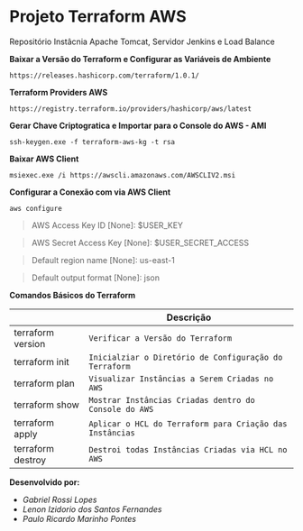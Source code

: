 # Projeto Terraform AWS
Repositório Instâcnia Apache Tomcat, Servidor Jenkins  e Load Balance

**Baixar a Versão do Terraform e Configurar as Variáveis de Ambiente**

	https://releases.hashicorp.com/terraform/1.0.1/

**Terraform Providers AWS**

	https://registry.terraform.io/providers/hashicorp/aws/latest

**Gerar Chave Criptogratica e Importar para o Console do AWS - AMI**

`ssh-keygen.exe -f terraform-aws-kg -t rsa`

**Baixar AWS Client**

`msiexec.exe /i https://awscli.amazonaws.com/AWSCLIV2.msi`

**Configurar a Conexão com via AWS Client**

`aws configure`

>AWS Access Key ID [None]:      $USER_KEY

>AWS Secret Access Key [None]:  $USER_SECRET_ACCESS

>Default region name [None]:    us-east-1

>Default output format [None]:  json

**Comandos Básicos do Terraform**

|                  |Descrição                      							|
|------------------|--------------------------------------------------------|
|terraform version |`Verificar a Versão do Terraform`            			|
|terraform init    |`Inicialziar o Diretório de Configuração do Terraform`  |
|terraform plan    |`Visualizar Instâncias a Serem Criadas no AWS`			|
|terraform show    |`Mostrar Instâncias Criadas dentro do Console do AWS`	|
|terraform apply   |`Aplicar o HCL do Terraform para Criação das Instâncias`|
|terraform destroy |`Destroi todas Instâncias Criadas via HCL no AWS`		|

**Desenvolvido por:**

- *Gabriel Rossi Lopes*
- *Lenon Izidorio dos Santos Fernandes*
- *Paulo Ricardo Marinho Pontes*